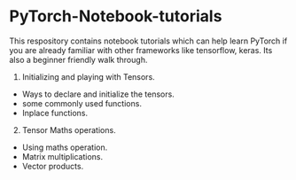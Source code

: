 # PyTorch-Notebook-tutorials
This respository contains notebook tutorials which can help learn PyTorch if you are already familiar with other frameworks like tensorflow, keras. Its also a beginner friendly walk through.
1. Initializing and playing with Tensors.
 - Ways to declare and initialize the tensors.
 - some commonly used functions.
 - Inplace functions.

2. Tensor Maths operations.
 - Using maths operation.
 - Matrix multiplications.
 - Vector products.
